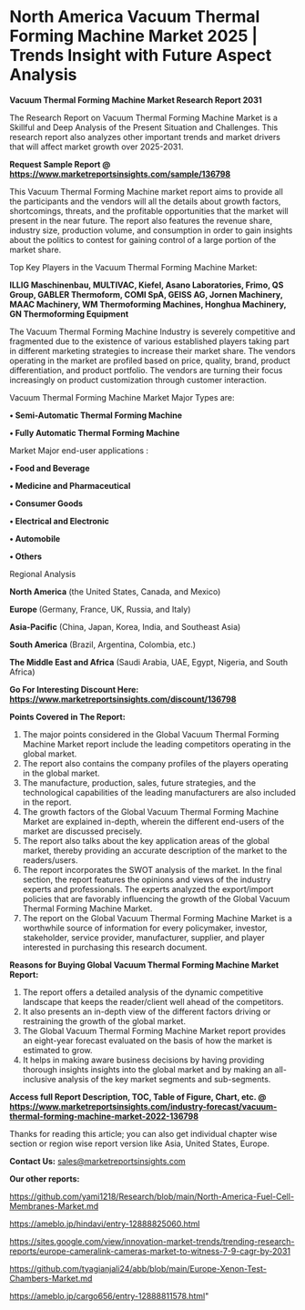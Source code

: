  # North America Vacuum Thermal Forming Machine Market 2025 | Trends Insight with Future Aspect Analysis

<strong>Vacuum Thermal Forming Machine Market Research Report 2031</strong>

The Research Report on Vacuum Thermal Forming Machine Market is a Skillful and Deep Analysis of the Present Situation and Challenges. This research report also analyzes other important trends and market drivers that will affect market growth over 2025-2031.

<strong>Request Sample Report @ <a href=https://www.marketreportsinsights.com/sample/136798>https://www.marketreportsinsights.com/sample/136798</a></strong>

This Vacuum Thermal Forming Machine market report aims to provide all the participants and the vendors will all the details about growth factors, shortcomings, threats, and the profitable opportunities that the market will present in the near future. The report also features the revenue share, industry size, production volume, and consumption in order to gain insights about the politics to contest for gaining control of a large portion of the market share.

Top Key Players in the Vacuum Thermal Forming Machine Market:

<strong>ILLIG Maschinenbau, MULTIVAC, Kiefel, Asano Laboratories, Frimo, QS Group, GABLER Thermoform, COMI SpA, GEISS AG, Jornen Machinery, MAAC Machinery, WM Thermoforming Machines, Honghua Machinery, GN Thermoforming Equipment</strong>

The Vacuum Thermal Forming Machine Industry is severely competitive and fragmented due to the existence of various established players taking part in different marketing strategies to increase their market share. The vendors operating in the market are profiled based on price, quality, brand, product differentiation, and product portfolio. The vendors are turning their focus increasingly on product customization through customer interaction.

Vacuum Thermal Forming Machine Market Major Types are:

<strong>• Semi-Automatic Thermal Forming Machine

• Fully Automatic Thermal Forming Machine</strong>

Market Major end-user applications :

<strong>• Food and Beverage

• Medicine and Pharmaceutical

• Consumer Goods

• Electrical and Electronic

• Automobile

• Others</strong>

Regional Analysis

</u><strong><b>North America</b></strong> (the United States, Canada, and Mexico)

<strong><b>Europe </b></strong>(Germany, France, UK, Russia, and Italy)

<strong><b>Asia-Pacific</b></strong> (China, Japan, Korea, India, and Southeast Asia)

<strong><b>South America</b></strong> (Brazil, Argentina, Colombia, etc.)

<strong><b>The Middle East and Africa</b></strong> (Saudi Arabia, UAE, Egypt, Nigeria, and South Africa)

<strong>Go For Interesting Discount Here: <a href=https://www.marketreportsinsights.com/discount/136798>https://www.marketreportsinsights.com/discount/136798</a></strong>

<strong>Points Covered in The Report:</strong>
<ol>
  <li>The major points considered in the Global Vacuum Thermal Forming Machine Market report include the leading competitors operating in the global market.</li>
  <li>The report also contains the company profiles of the players operating in the global market.</li>
  <li>The manufacture, production, sales, future strategies, and the technological capabilities of the leading manufacturers are also included in the report.</li>
  <li>The growth factors of the Global Vacuum Thermal Forming Machine Market are explained in-depth, wherein the different end-users of the market are discussed precisely.</li>
  <li>The report also talks about the key application areas of the global market, thereby providing an accurate description of the market to the readers/users.</li>
  <li>The report incorporates the SWOT analysis of the market. In the final section, the report features the opinions and views of the industry experts and professionals. The experts analyzed the export/import policies that are favorably influencing the growth of the Global Vacuum Thermal Forming Machine Market.</li>
  <li>The report on the Global Vacuum Thermal Forming Machine Market is a worthwhile source of information for every policymaker, investor, stakeholder, service provider, manufacturer, supplier, and player interested in purchasing this research document.</li>
</ol>
<strong>Reasons for Buying Global Vacuum Thermal Forming Machine Market Report:</strong>

<ol>
  <li>The report offers a detailed analysis of the dynamic competitive landscape that keeps the reader/client well ahead of the competitors.</li>
  <li>It also presents an in-depth view of the different factors driving or restraining the growth of the global market.</li>
  <li>The Global Vacuum Thermal Forming Machine Market report provides an eight-year forecast evaluated on the basis of how the market is estimated to grow.</li>
  <li>It helps in making aware business decisions by having providing thorough insights insights into the global market and by making an all-inclusive analysis of the key market segments and sub-segments.</li>
</ol>
<strong>Access full Report Description, TOC, Table of Figure, Chart, etc. @ <a href=https://www.marketreportsinsights.com/industry-forecast/vacuum-thermal-forming-machine-market-2022-136798>https://www.marketreportsinsights.com/industry-forecast/vacuum-thermal-forming-machine-market-2022-136798</a></strong>


Thanks for reading this article; you can also get individual chapter wise section or region wise report version like Asia, United States, Europe.

<strong>Contact Us:</strong>
sales@marketreportsinsights.com

<strong>Our other reports:</strong>

<a href=https://github.com/yami1218/Research/blob/main/North-America-Fuel-Cell-Membranes-Market.md>https://github.com/yami1218/Research/blob/main/North-America-Fuel-Cell-Membranes-Market.md</a>

<a href=https://ameblo.jp/hindavi/entry-12888825060.html>https://ameblo.jp/hindavi/entry-12888825060.html</a>

<a href=https://sites.google.com/view/innovation-market-trends/trending-research-reports/europe-cameralink-cameras-market-to-witness-7-9-cagr-by-2031>https://sites.google.com/view/innovation-market-trends/trending-research-reports/europe-cameralink-cameras-market-to-witness-7-9-cagr-by-2031</a>

<a href=https://github.com/tyagianjali24/abb/blob/main/Europe-Xenon-Test-Chambers-Market.md>https://github.com/tyagianjali24/abb/blob/main/Europe-Xenon-Test-Chambers-Market.md</a>

<a href=https://ameblo.jp/cargo656/entry-12888811578.html>https://ameblo.jp/cargo656/entry-12888811578.html</a>"
